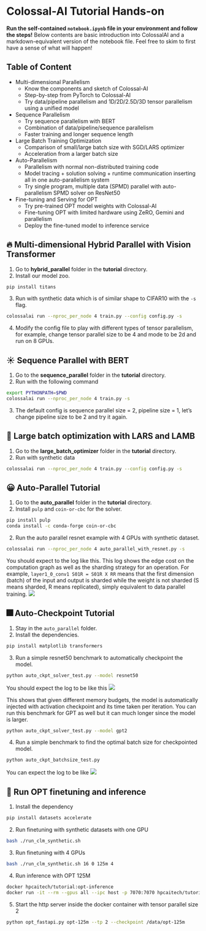 # Colossal-AI Tutorial Hands-on

**Run the self-contained `notebook.ipynb` file in your environment and follow the steps!** Below contents are basic introduction into ColossalAI and a markdown-equivalent version of the notebook file. Feel free to skim to first have a sense of what will happen!

## Table of Content

 - Multi-dimensional Parallelism
   - Know the components and sketch of Colossal-AI
   - Step-by-step from PyTorch to Colossal-AI
   - Try data/pipeline parallelism and 1D/2D/2.5D/3D tensor parallelism using a unified model
 - Sequence Parallelism
   - Try sequence parallelism with BERT
   - Combination of data/pipeline/sequence parallelism
   - Faster training and longer sequence length
 - Large Batch Training Optimization
   - Comparison of small/large batch size with SGD/LARS optimizer
   - Acceleration from a larger batch size
 - Auto-Parallelism
   - Parallelism with normal non-distributed training code
   - Model tracing + solution solving + runtime communication inserting all in one auto-parallelism system
   - Try single program, multiple data (SPMD) parallel with auto-parallelism SPMD solver on ResNet50
 - Fine-tuning and Serving for OPT
   - Try pre-trained OPT model weights with Colossal-AI
   - Fine-tuning OPT with limited hardware using ZeRO, Gemini and parallelism
   - Deploy the fine-tuned model to inference service


## 🔥 Multi-dimensional Hybrid Parallel with Vision Transformer
1. Go to **hybrid_parallel** folder in the **tutorial** directory.
2. Install our model zoo.
```bash
pip install titans
```
3. Run with synthetic data which is of similar shape to CIFAR10 with the `-s` flag.
```bash
colossalai run --nproc_per_node 4 train.py --config config.py -s
```

4. Modify the config file to play with different types of tensor parallelism, for example, change tensor parallel size to be 4 and mode to be 2d and run on 8 GPUs.

## ☀️ Sequence Parallel with BERT
1. Go to the **sequence_parallel** folder in the **tutorial** directory.
2. Run with the following command
```bash
export PYTHONPATH=$PWD
colossalai run --nproc_per_node 4 train.py -s
```
3. The default config is sequence parallel size = 2, pipeline size = 1, let’s change pipeline size to be 2 and try it again.

## 📕 Large batch optimization with LARS and LAMB
1. Go to the **large_batch_optimizer**  folder in the **tutorial** directory.
2. Run with synthetic data
```bash
colossalai run --nproc_per_node 4 train.py --config config.py -s
```

## 😀 Auto-Parallel Tutorial
1. Go to the  **auto_parallel** folder in the **tutorial** directory.
2. Install `pulp` and `coin-or-cbc` for the solver.
```bash
pip install pulp
conda install -c conda-forge coin-or-cbc
```
2. Run the auto parallel resnet example with 4 GPUs with synthetic dataset.
```bash
colossalai run --nproc_per_node 4 auto_parallel_with_resnet.py -s
```

You should expect to the log like this. This log shows the edge cost on the computation graph as well as the sharding strategy for an operation. For example, `layer1_0_conv1 S01R = S01R X RR` means that the first dimension (batch) of the input and output is sharded while the weight is not sharded (S means sharded, R means replicated), simply equivalent to data parallel training.
![](https://raw.githubusercontent.com/hpcaitech/public_assets/main/examples/tutorial/auto-parallel%20demo.png)

## 🎆 Auto-Checkpoint Tutorial
1. Stay in the `auto_parallel` folder.
2. Install the dependencies.
```bash
pip install matplotlib transformers
```
3. Run a simple resnet50 benchmark to automatically checkpoint the model.
```bash
python auto_ckpt_solver_test.py --model resnet50
```

You should expect the log to be like this
![](https://raw.githubusercontent.com/hpcaitech/public_assets/main/examples/tutorial/auto-ckpt%20demo.png)

This shows that given different memory budgets, the model is automatically injected with activation checkpoint and its time taken per iteration. You can run this benchmark for GPT as well but it can much longer since the model is larger.
```bash
python auto_ckpt_solver_test.py --model gpt2
```

4. Run a simple benchmark to find the optimal batch size for checkpointed model.
```bash
python auto_ckpt_batchsize_test.py
```

You can expect the log to be like
![](https://raw.githubusercontent.com/hpcaitech/public_assets/main/examples/tutorial/auto-ckpt%20batchsize.png)

## 🚀 Run OPT finetuning and inference
1. Install the dependency
```bash
pip install datasets accelerate
```
2. Run finetuning with synthetic datasets with one GPU
```bash
bash ./run_clm_synthetic.sh
```
3. Run finetuning with 4 GPUs
```bash
bash ./run_clm_synthetic.sh 16 0 125m 4
```
4. Run inference with OPT 125M
```bash
docker hpcaitech/tutorial:opt-inference
docker run -it --rm --gpus all --ipc host -p 7070:7070 hpcaitech/tutorial:opt-inference
```
5. Start the http server inside the docker container with tensor parallel size 2
```bash
python opt_fastapi.py opt-125m --tp 2 --checkpoint /data/opt-125m
```
